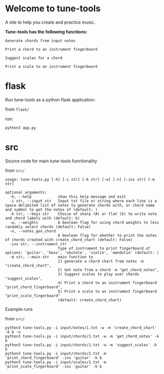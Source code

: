 # Welcome to tune-tools

A site to help you create and practice music.

**Tune-tools has the following functions:**

`Generate chords from input notes`

`Print a chord to an instrument fingerboard`

`Suggest scales for a chord`

`Print a scale to an instrument fingerboard`


# flask

Run tune-tools as a python flask application:

from `flask/`

run:

```
python3 app.py
```

# src

Source code for main tune-tools functionality


from `src/`

```
usage: tune-tools.py [-h] [-i str] [-k str] [-w] [-n] [-ins str] [-m str]

optional arguments:
  -h, --help            show this help message and exit
  -i str, --input str   Input txt file or string where each line is a space delimited list of notes to generate chords with, or chord name and symbol to get the notes of (default: )
  -k str, --keys str    Choice of sharp (#) or flat (b) to write note and chord labels with (default: b)
  -w, --weights         A boolean flag for using chord weights to less randomly select chords (default: False)
  -n, --notes_gen_chord
                        A boolean flag for whether to print the notes of chords created with create_chord_chart (default: False)
  -ins str, --instrument str
                        Type of instrument to print fingerboard of options: 'guitar', 'bass', 'ukulele', 'violin', 'mandolin' (default: )
  -m str, --main str    main function to 
  						1) generate a chord chart from notes -m "create_chord_chart", 
  						2) Get note from a chord -m "get_chord_notes", 
  						3) Suggest scales to play over chords "suggest_scales", 
                        4) Print a chord to an instrument fingerboard "print_chord_fingerboard", 
                        5) Print a scale to an instrument fingerboard "print_scale_fingerboard" 
                        (default: create_chord_chart)
```


Example runs

from `src/`

```
python3 tune-tools.py -i input/notes/1.txt -w -m 'create_chord_chart' -k b -n
python3 tune-tools.py -i input/chords/1.txt -w -m 'get_chord_notes' -k b
python3 tune-tools.py -i input/chords/1.txt -w -m 'suggest_scales' -k b
python3 tune-tools.py -i input/chords/2.txt -m 'print_chord_fingerboard' -ins 'guitar' -k b
python3 tune-tools.py -i input/scales/1.txt -m 'print_scale_fingerboard' -ins 'guitar' -k b
```
